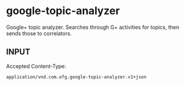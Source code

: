 google-topic-analyzer
=====================

Google+ topic analyzer. Searches through G+ activities for topics, then sends those to correlators.

INPUT
-----------------

Accepted Content-Type:
```
application/vnd.com.ofg.google-topic-analyzer.v1+json
```
